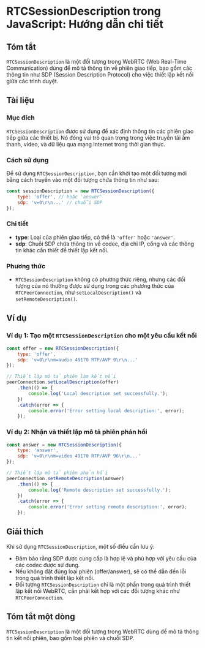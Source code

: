 <!--
Meta Description: # RTCSessionDescription trong JavaScript: Hướng dẫn chi tiết ## Tóm tắt `RTCSessionDescription` là một đối tượng trong WebRTC (Web Real-Time Communica...
Meta Keywords: rtcsessiondescription, một, phiên, các, sdp
-->

# RTCSessionDescription trong JavaScript: Hướng dẫn chi tiết

## Tóm tắt
`RTCSessionDescription` là một đối tượng trong WebRTC (Web Real-Time Communication) dùng để mô tả thông tin về phiên giao tiếp, bao gồm các thông tin như SDP (Session Description Protocol) cho việc thiết lập kết nối giữa các trình duyệt.

## Tài liệu
### Mục đích
`RTCSessionDescription` được sử dụng để xác định thông tin các phiên giao tiếp giữa các thiết bị. Nó đóng vai trò quan trọng trong việc truyền tải âm thanh, video, và dữ liệu qua mạng Internet trong thời gian thực.

### Cách sử dụng
Để sử dụng `RTCSessionDescription`, bạn cần khởi tạo một đối tượng mới bằng cách truyền vào một đối tượng chứa thông tin như sau:

```javascript
const sessionDescription = new RTCSessionDescription({
    type: 'offer', // hoặc 'answer'
    sdp: 'v=0\r\n...' // chuỗi SDP
});
```

### Chi tiết
- **type**: Loại của phiên giao tiếp, có thể là `'offer'` hoặc `'answer'`.
- **sdp**: Chuỗi SDP chứa thông tin về codec, địa chỉ IP, cổng và các thông tin khác cần thiết để thiết lập kết nối.

### Phương thức
- `RTCSessionDescription` không có phương thức riêng, nhưng các đối tượng của nó thường được sử dụng trong các phương thức của `RTCPeerConnection`, như `setLocalDescription()` và `setRemoteDescription()`.

## Ví dụ
### Ví dụ 1: Tạo một `RTCSessionDescription` cho một yêu cầu kết nối
```javascript
const offer = new RTCSessionDescription({
    type: 'offer',
    sdp: 'v=0\r\nm=audio 49170 RTP/AVP 0\r\n...'
});

// Thiết lập mô tả phiên làm kết nối
peerConnection.setLocalDescription(offer)
    .then(() => {
        console.log('Local description set successfully.');
    })
    .catch(error => {
        console.error('Error setting local description:', error);
    });
```

### Ví dụ 2: Nhận và thiết lập mô tả phiên phản hồi
```javascript
const answer = new RTCSessionDescription({
    type: 'answer',
    sdp: 'v=0\r\nm=video 49170 RTP/AVP 96\r\n...'
});

// Thiết lập mô tả phiên phản hồi
peerConnection.setRemoteDescription(answer)
    .then(() => {
        console.log('Remote description set successfully.');
    })
    .catch(error => {
        console.error('Error setting remote description:', error);
    });
```

## Giải thích
Khi sử dụng `RTCSessionDescription`, một số điều cần lưu ý:
- Đảm bảo rằng SDP được cung cấp là hợp lệ và phù hợp với yêu cầu của các codec được sử dụng.
- Nếu không đặt đúng loại phiên (offer/answer), sẽ có thể dẫn đến lỗi trong quá trình thiết lập kết nối.
- Đối tượng `RTCSessionDescription` chỉ là một phần trong quá trình thiết lập kết nối WebRTC, cần phải kết hợp với các đối tượng khác như `RTCPeerConnection`.

## Tóm tắt một dòng
`RTCSessionDescription` là một đối tượng trong WebRTC dùng để mô tả thông tin kết nối phiên, bao gồm loại phiên và chuỗi SDP.